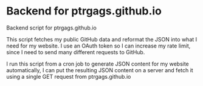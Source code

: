 # Backend for ptrgags.github.io
Backend script for ptrgags.github.io

This script fetches my public GitHub data and reformat the JSON into what I need for my website. I use an OAuth token so I can increase my rate limit, since I need to send many different requests to GitHub. 

I run this script from a cron job to generate JSON content for my website automatically, I can put the resulting JSON content on a server and fetch it using a single GET request from ptrgags.github.io
